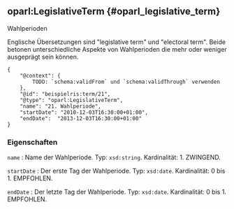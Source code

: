 oparl:LegislativeTerm {#oparl_legislative_term}
---------------------

Wahlperioden

Englische Übersetzungen sind "legislative term" und "electoral term".
Beide betonen unterschiedliche Aspekte von Wahlperioden
die mehr oder weniger ausgeprägt sein können.

~~~~~  {#legislative_term_ex1 .json}
{
    "@context": {
        TODO: `schema:validFrom` und `schema:validThrough` verwenden
    },
    "@id": "beispielris:term/21",
    "@type": "oparl:LegislativeTerm",
    "name": "21. Wahlperiode",
    "startDate": "2010-12-03T16:30:00+01:00",
    "endDate":  "2013-12-03T16:30:00+01:00"
}
~~~~~

### Eigenschaften

`name`
:   Name der Wahlperiode.
    Typ: `xsd:string`.
    Kardinalität: 1.
    ZWINGEND.

`startDate`
:   Der erste Tag der Wahlperiode.
    Typ: `xsd:date`.
    Kardinalität: 0 bis 1.
    EMPFOHLEN.

`endDate`
:   Der letzte Tag der Wahlperiode.
    Typ: `xsd:date`.
    Kardinalität: 0 bis 1.
    EMPFOHLEN.

